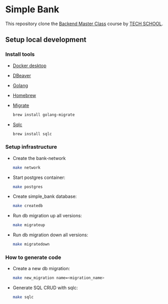 # Simple Bank

This repository clone the [Backend Master Class](https://bit.ly/backendmaster) course by [TECH SCHOOL](https://bit.ly/m/techschool).

## Setup local development

### Install tools

- [Docker desktop](https://www.docker.com/products/docker-desktop)
- [DBeaver](https://dbeaver.com)
- [Golang](https://golang.org/)
- [Homebrew](https://brew.sh/)
- [Migrate](https://github.com/golang-migrate/migrate/tree/master/cmd/migrate)

    ```bash
    brew install golang-migrate
    ```

- [Sqlc](https://github.com/kyleconroy/sqlc#installation)

    ```bash
    brew install sqlc
    ```

### Setup infrastructure

- Create the bank-network

    ``` bash
    make network
    ```

- Start postgres container:

    ```bash
    make postgres
    ```

- Create simple_bank database:

    ```bash
    make createdb
    ```

- Run db migration up all versions:

    ```bash
    make migrateup
    ```

- Run db migration down all versions:

    ```bash
    make migratedown
    ```

### How to generate code

- Create a new db migration:

    ```bash
    make new_migration name=<migration_name>
    ```

- Generate SQL CRUD with sqlc:

    ```bash
    make sqlc
    ```